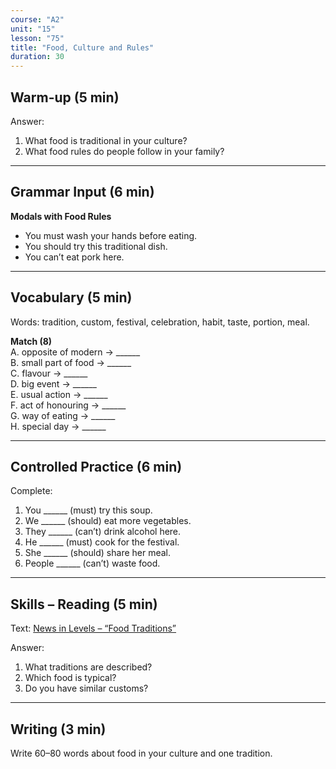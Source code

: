 ```yaml
---
course: "A2"
unit: "15"
lesson: "75"
title: "Food, Culture and Rules"
duration: 30
---
```


## Warm-up (5 min)
Answer:
1. What food is traditional in your culture?
2. What food rules do people follow in your family?

-------

## Grammar Input (6 min)
**Modals with Food Rules**  
- You must wash your hands before eating.  
- You should try this traditional dish.  
- You can’t eat pork here.  

-------

## Vocabulary (5 min)
Words: tradition, custom, festival, celebration, habit, taste, portion, meal.  

**Match (8)**  
A. opposite of modern → ______  
B. small part of food → ______  
C. flavour → ______  
D. big event → ______  
E. usual action → ______  
F. act of honouring → ______  
G. way of eating → ______  
H. special day → ______  

-------

## Controlled Practice (6 min)
Complete:  
1. You ______ (must) try this soup.  
2. We ______ (should) eat more vegetables.  
3. They ______ (can’t) drink alcohol here.  
4. He ______ (must) cook for the festival.  
5. She ______ (should) share her meal.  
6. People ______ (can’t) waste food.  

-------

## Skills – Reading (5 min)
Text: [News in Levels – “Food Traditions”](https://www.newsinlevels.com/)  

Answer:  
1. What traditions are described?  
2. Which food is typical?  
3. Do you have similar customs?  

-------

## Writing (3 min)
Write 60–80 words about food in your culture and one tradition.

